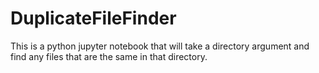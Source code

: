 # DuplicateFileFinder
This is a python jupyter notebook that will take a directory argument and find any files that are the same in that directory.
